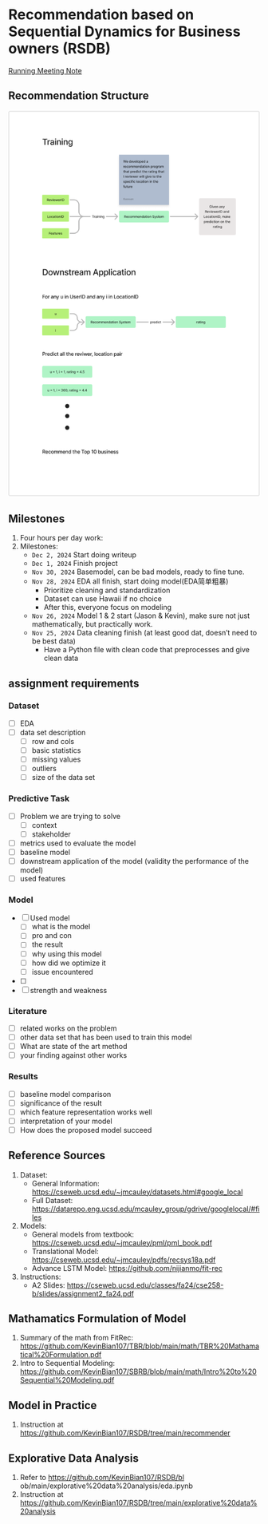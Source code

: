 # Recommendation based on Sequential Dynamics for Business owners (RSDB)

[Running Meeting Note](https://docs.google.com/document/d/1wip-kDJHyLVldHFIrES-p2NLOI2Qk7_ww8qfhiIvoc4/edit?usp=sharing)

## Recommendation Structure
![Alt text](pic/recommendationSystemStructure.png)

## Milestones
1. Four hours per day work:
2. Milestones:
    - `Dec 2, 2024` Start doing writeup
    - `Dec 1, 2024` Finish project
    - `Nov 30, 2024` Basemodel, can be bad models, ready to fine tune.
    - `Nov 28, 2024` EDA all finish, start doing model(EDA简单粗暴)
        - Prioritize cleaning and standardization
        - Dataset can use Hawaii if no choice
        - After this, everyone focus on modeling
    - `Nov 26, 2024` Model 1 & 2 start (Jason & Kevin), make sure not just mathematically, but practically work.
    - `Nov 25, 2024` Data cleaning finish (at least good dat, doesn’t need to be best data)
        - Have a Python file with clean code that preprocesses and give clean data

## assignment requirements
### Dataset
- [ ]  EDA
- [ ]  data set description
    - [ ]  row and cols
    - [ ]  basic statistics
    - [ ]  missing values
    - [ ]  outliers
    - [ ]  size of the data set

### Predictive Task
- [ ]  Problem we are trying to solve
    - [ ]  context
    - [ ]  stakeholder
- [ ]  metrics used to evaluate the model
- [ ]  baseline model
- [ ]  downstream application of the model (validity the performance of the model)
- [ ]  used features

### Model
- [ ]  Used model
    - [ ]  what is the model
    - [ ]  pro and con
    - [ ]  the result
    - [ ]  why using this model
    - [ ]  how did we optimize it
    - [ ]  issue encountered
- [ ]  
- [ ]  strength and weakness

### Literature
- [ ]  related works on the problem
- [ ]  other data set that has been used to train this model
- [ ]  What are state of the art method
- [ ]  your finding against other works

### Results
- [ ]  baseline model comparison
- [ ]  significance of the result
- [ ]  which feature representation works well
- [ ]  interpretation of your model
- [ ]  How does the proposed model succeed

## Reference Sources
1. Dataset:
    - General Information: https://cseweb.ucsd.edu/~jmcauley/datasets.html#google_local
    - Full Dataset: https://datarepo.eng.ucsd.edu/mcauley_group/gdrive/googlelocal/#files
2. Models:
    - General models from textbook: https://cseweb.ucsd.edu/~jmcauley/pml/pml_book.pdf
    - Translational Model: https://cseweb.ucsd.edu/~jmcauley/pdfs/recsys18a.pdf
    - Advance LSTM Model: https://github.com/nijianmo/fit-rec
3. Instructions:
    - A2 Slides: https://cseweb.ucsd.edu/classes/fa24/cse258-b/slides/assignment2_fa24.pdf

## Mathamatics Formulation of Model
1. Summary of the math from FitRec: https://github.com/KevinBian107/TBR/blob/main/math/TBR%20Mathamatical%20Formulation.pdf
2. Intro to Sequential Modeling: https://github.com/KevinBian107/SBRB/blob/main/math/Intro%20to%20Sequential%20Modeling.pdf

## Model in Practice
1. Instruction at https://github.com/KevinBian107/RSDB/tree/main/recommender

## Explorative Data Analysis
1. Refer to https://github.com/KevinBian107/RSDB/bl ob/main/explorative%20data%20analysis/eda.ipynb
2. Instruction at https://github.com/KevinBian107/RSDB/tree/main/explorative%20data%20analysis

